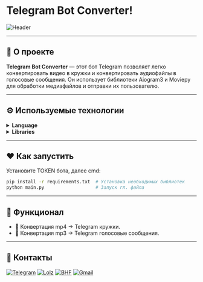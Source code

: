 # Telegram Bot Converter!
![Header](https://i.ibb.co/W3Hfkx6/Untitled-2.png)

---

## 🖤 О проекте

**Telegram Bot Converter** — этот бот Telegram позволяет легко конвертировать видео в кружки и конвертировать аудиофайлы в голосовые сообщения. Он использует библиотеки Aiogram3 и Moviepy для обработки медиафайлов и отправки их пользователю.

---

## ⚙️ Используемые технологии

<details>
  <summary><strong>Language</strong></summary>
  <br>
  
  ![Python](https://img.shields.io/badge/python-%23000000.svg?style=for-the-badge&logo=python&logoColor=white)
  <br>
</details>

<details>
  <summary><strong>Libraries</strong></summary>
  <br>
  
  ![Aiogram3](https://img.shields.io/badge/Aiogram_3-%23000000.svg?style=for-the-badge&logo=telegram&logoColor=white) ![Moviepy](https://img.shields.io/badge/Pyfiglet-%23000000.svg?style=for-the-badge&logo=python&logoColor=white)
  <br>
</details>

---

## ♥️ Как запустить
Установите TOKEN бота, далее
cmd:

   ```bash
  pip install -r requirements.txt  # Установка необходимых библиотек
  python main.py                   # Запуск гл. файла
  ```

---

## 🖤 Функционал

- 💨 Конвертация mp4 -> Telegram кружки.
- 💨 Конвертация mp3 -> Telegram голосовые сообщения.

---

## 🖤 Контакты

[![Telegram](https://img.shields.io/badge/-Telegram-black?style=for-the-badge&logo=telegram&logoColor=white)](https://t.me/klintxxxgod)  [![Lolz](https://img.shields.io/badge/-Lolz%20Team-black?style=for-the-badge&logo=data:image/png;base64,iVBORw0KGgoAAAANSUhEUgAAABAAAAAQCAYAAAAf8/9hAAAABHNCSVQICAgIfAhkiAAAAFdJREFUOI3FkjEOgkAQRc/CoFAEmf4SzkIkg1UkfsAdKNFBOkEEVnMkr1SBBSgUtqtUKV9jeBGwrvE3d+7s3TeAH5GgdYBGSCYJ1ASowm5YAz5voFrOh6oP/poM14wHdAe2Bi4OjsMUyccxPB3bs6Dn8AMhRWLZLeQKkwAAAABJRU5ErkJggg==&logoColor=white)](https://lolz.live/klintxxxgod/)  [![BHF](https://img.shields.io/badge/-BHF-black?style=for-the-badge&logo=matrix&logoColor=white)](https://bhf.pro/members/545192/)  [![Gmail](https://img.shields.io/badge/-Gmail-black?style=for-the-badge&logo=gmail&logoColor=white)](mailto:owner.klint@gmail.com)
